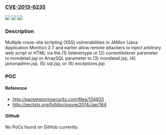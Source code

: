 ### [CVE-2013-6235](https://cve.mitre.org/cgi-bin/cvename.cgi?name=CVE-2013-6235)
![](https://img.shields.io/static/v1?label=Product&message=n%2Fa&color=blue)
![](https://img.shields.io/static/v1?label=Version&message=n%2Fa&color=blue)
![](https://img.shields.io/static/v1?label=Vulnerability&message=n%2Fa&color=brighgreen)

### Description

Multiple cross-site scripting (XSS) vulnerabilities in JAMon (Java Application Monitor) 2.7 and earlier allow remote attackers to inject arbitrary web script or HTML via the (1) listenertype or (2) currentlistener parameter to mondetail.jsp or ArraySQL parameter to (3) mondetail.jsp, (4) jamonadmin.jsp, (5) sql.jsp, or (6) exceptions.jsp.

### POC

#### Reference
- http://packetstormsecurity.com/files/124933
- http://seclists.org/fulldisclosure/2014/Jan/164

#### Github
No PoCs found on GitHub currently.

